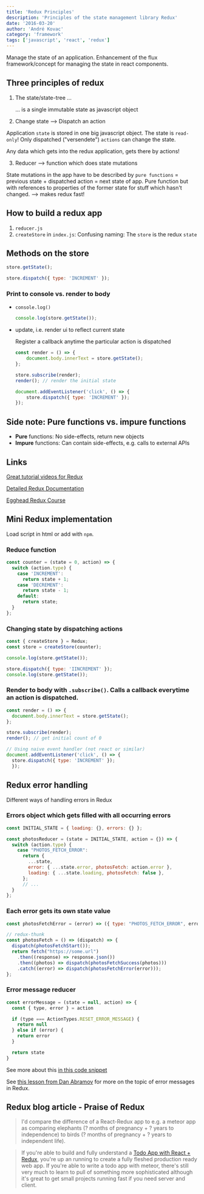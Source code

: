 ```yaml
---
title: 'Redux Principles'
description: 'Principles of the state management library Redux'
date: '2016-03-20'
author: 'André Kovac'
category: 'framework'
tags: ['javascript', 'react', 'redux']
---
```


Manage the state of an application. Enhancement of the flux framework/concept for managing the state in react components.

## Three principles of redux

1. The state/state-tree ...

   ... is a single immutable state as javascript object

2. Change state --> Dispatch an action

Application `state` is stored in one big javascript object. The state is `read-only`! Only dispatched ("versendete") `actions` can change the state.

Any data which gets into the redux application, gets there by actions!

3. Reducer --> function which does state mutations

State mutations in the app have to be described by `pure functions` = previous state + dispatched action = next state of app.
Pure function but with references to properties of the former state for stuff which hasn't changed. --> makes redux fast!

## How to build a redux app

1. `reducer.js`
2. `createStore` in `index.js`: Confusing naming: The `store` is the redux `state`

## Methods on the store

```js
store.getState();

store.dispatch({ type: 'INCREMENT' });
```

### Print to console vs. render to body

- `console.log()`

	```js
	console.log(store.getState());
	```

- update, i.e. render ui to reflect current state

	Register a callback anytime the particular action  is dispatched

	```js
	const render = () => {
		document.body.innerText = store.getState();
	};

	store.subscribe(render);
	render(); // render the initial state

	document.addEventListener('click', () => {
		store.dispatch({ type: 'INCREMENT' });
	});
	```

## Side note: Pure functions vs. impure functions

- **Pure** functions: No side-effects, return new objects
- **Impure** functions: Can contain side-effects, e.g. calls to external APIs

## Links

[Great tutorial videos for Redux](https://egghead.io/series/getting-started-with-redux)

[Detailed Redux Documentation](http://redux.js.org/index.html)

[Egghead Redux Course](https://egghead.io/series/getting-started-with-redux)

## Mini Redux implementation

Load script in html or add with `npm`.

### Reduce function

```js
const counter = (state = 0, action) => {
  switch (action.type) {
    case 'INCREMENT':
      return state + 1;
    case 'DECREMENT':
      return state - 1;
    default:
      return state;
  }
};
```

### Changing state by dispatching actions

```js
const { createStore } = Redux;
const store = createStore(counter);

console.log(store.getState());

store.dispatch({ type: 'IINCREMENT' });
console.log(store.getState());
```

### Render to body with `.subscribe()`. Calls a callback everytime an action is dispatched.

```js
const render = () => {
  document.body.innerText = store.getState();
};

store.subscribe(render);
render(); // get initial count of 0

// Using naive event handler (not react or similar)
document.addEventListener('click', () => {
  store.dispatch({ type: 'INCREMENT' });
  });
```

## Redux error handling

Different ways of handling errors in Redux

### Errors object which gets filled with all occurring errors

```js
const INITIAL_STATE = { loading: {}, errors: {} };

const photosReducer = (state = INITIAL_STATE, action = {}) => {
  switch (action.type) {
    case "PHOTOS_FETCH_ERROR":
      return {
        ...state,
        error: { ...state.error, photosFetch: action.error },
        loading: { ...state.loading, photosFetch: false },
      };
      // ...
  }
};
```

### Each error gets its own state value

```js
const photosFetchError = (error) => ({ type: "PHOTOS_FETCH_ERROR", error });

// redux-thunk
const photosFetch = () => (dispatch) => {
  dispatch(photosFetchStart());
  return fetch("https://some.url")
    .then((response) => response.json())
    .then((photos) => dispatch(photosFetchSuccess(photos)))
    .catch((error) => dispatch(photosFetchError(error)));
};
```

### Error message reducer

```js
const errorMessage = (state = null, action) => {
  const { type, error } = action

  if (type === ActionTypes.RESET_ERROR_MESSAGE) {
    return null
  } else if (error) {
    return error
  }

  return state
}
```

See more about this  [in this code snippet](https://github.com/reduxjs/redux/blob/master/examples/real-world/src/reducers/index.js#L16-L27)

See [this lesson from Dan Abramov](https://egghead.io/lessons/javascript-redux-displaying-error-messages) for more on the topic of error messages in Redux.

## Redux blog article - Praise of Redux

> I'd compare the difference of a React-Redux app to e.g. a meteor app as comparing elephants (? months of pregnancy + ? years to independence) to birds (? months of pregnancy + ? years to independent life).

> If you're able to build and fully understand a [Todo App with React + Redux](https://medium.com/@rajaraodv/step-by-step-guide-to-building-react-redux-apps-using-mocks-48ca0f47f9a#.qrbuj8eqm), you're up an running to create a fully fleshed production ready web app.
> If you're able to write a todo app with meteor, there's still very much to learn to pull of something more sophisticated although it's great to get small projects running fast if you need server and client.
